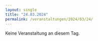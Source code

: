 ```yaml
---
layout: single
title: "24.03.2024"
permalink: /veranstaltungen/2024/03/24/
---
```


Keine Veranstaltung an diesem Tag.
